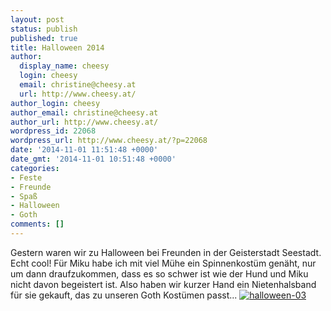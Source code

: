 ```yaml
---
layout: post
status: publish
published: true
title: Halloween 2014
author:
  display_name: cheesy
  login: cheesy
  email: christine@cheesy.at
  url: http://www.cheesy.at/
author_login: cheesy
author_email: christine@cheesy.at
author_url: http://www.cheesy.at/
wordpress_id: 22068
wordpress_url: http://www.cheesy.at/?p=22068
date: '2014-11-01 11:51:48 +0000'
date_gmt: '2014-11-01 10:51:48 +0000'
categories:
- Feste
- Freunde
- Spaß
- Halloween
- Goth
comments: []
---
```

Gestern waren wir zu Halloween bei Freunden in der Geisterstadt Seestadt. Echt cool!
Für Miku habe ich mit viel Mühe ein Spinnenkostüm genäht, nur um dann draufzukommen, dass es so schwer ist wie der Hund und Miku nicht davon begeistert ist. Also haben wir kurzer Hand ein Nietenhalsband für sie gekauft, das zu unseren Goth Kostümen passt...
[![halloween-03](http://www.cheesy.at/wp-content/uploads/halloween-03.jpg)](http://www.cheesy.at/fotos/events/halloween-2014/ "Halloween 2014")
